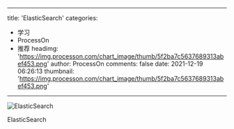 
---
title: 'ElasticSearch'
categories: 
 - 学习
 - ProcessOn
 - 推荐
headimg: 'https://img.processon.com/chart_image/thumb/5f2ba7c5637689313abef453.png'
author: ProcessOn
comments: false
date: 2021-12-19 06:26:13
thumbnail: 'https://img.processon.com/chart_image/thumb/5f2ba7c5637689313abef453.png'
---

<div>   
<img class="thumb" alt="ElasticSearch" src="https://img.processon.com/chart_image/thumb/5f2ba7c5637689313abef453.png" referrerpolicy="no-referrer">
<p>ElasticSearch</p>  
</div>
            